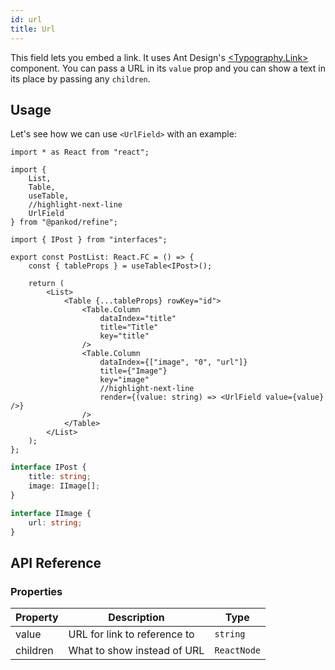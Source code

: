 ```yaml
---
id: url
title: Url
---
```


This field lets you embed a link. It uses Ant Design's [<Typography.Link\>](https://ant.design/components/typography/) component. You can pass a URL in its `value` prop and you can show a text in its place by passing any `children`.

## Usage

Let's see how we can use `<UrlField>` with an example:

```tsx title="pages/posts/list.tsx"
import * as React from "react";

import {
    List,
    Table,
    useTable,
    //highlight-next-line
    UrlField 
} from "@pankod/refine";

import { IPost } from "interfaces";

export const PostList: React.FC = () => {
    const { tableProps } = useTable<IPost>();

    return (
        <List>
            <Table {...tableProps} rowKey="id">
                <Table.Column
                    dataIndex="title"
                    title="Title"
                    key="title"
                />
                <Table.Column
                    dataIndex={["image", "0", "url"]}
                    title={"Image"}
                    key="image"
                    //highlight-next-line
                    render={(value: string) => <UrlField value={value} />}
                />
            </Table>
        </List>
    );
};
```

```ts title="interfaces/index.d.ts"
interface IPost {
    title: string;
    image: IImage[];
}

interface IImage {
    url: string;
}
```

## API Reference

### Properties

| Property | Description                  | Type        |
| -------- | ---------------------------- | ----------- |
| value    | URL for link to reference to | `string`    |
| children | What to show instead of URL  | `ReactNode` |
